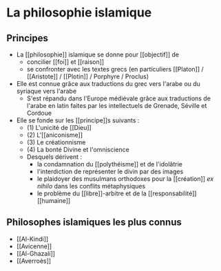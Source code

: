 # La philosophie islamique

## Principes

- La [[philosophie]] islamique se donne pour [[objectif]] de
  - concilier [[foi]] et [[raison]]
  - se confronter avec les textes grecs (en particuliers [[Platon]] / [[Aristote]] / [[Plotin]] / Porphyre / Proclus)
- Elle est connue grâce aux traductions du grec vers l'arabe ou du syriaque vers l'arabe
    - S'est répandu dans l'Europe médiévale grâce aux traductions de l'arabe en latin faites par les intellectuels de Grenade, Séville et Cordoue
- Elle se fonde sur les [[principe]]s suivants :
  - (1) L'unicité de [[Dieu]]
  - (2) L'[[aniconisme]]
  - (3) Le créationnisme
  - (4) La bonté Divine et l'omniscience
  - Desquels dérivent :
    - la condamnation du [[polythéisme]] et de l'idolâtrie
    - l'interdiction de représenter le divin par des images
    - le plaidoyer des musulmans orthodoxes pour la [[création]] *ex nihilo* dans les conflits métaphysiques
    - le problème du [[libre]]-arbitre et de la [[responsabilité]] [[humaine]]

## Philosophes islamiques les plus connus

- [[Al-Kindi]]
- [[Avicenne]]
- [[Al-Ghazali]]
- [[Averroès]]